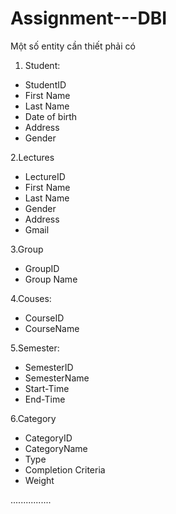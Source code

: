 # Assignment---DBI


Một số entity cần thiết phải có

1. Student:
- StudentID
- First Name
- Last Name
- Date of birth
- Address
- Gender

2.Lectures
- LectureID
- First Name
- Last Name
- Gender
- Address
- Gmail

3.Group
- GroupID
- Group Name

4.Couses:
- CourseID
- CourseName

5.Semester:
- SemesterID
- SemesterName
- Start-Time
- End-Time

6.Category
- CategoryID
- CategoryName
- Type
- Completion Criteria
- Weight


................





 
